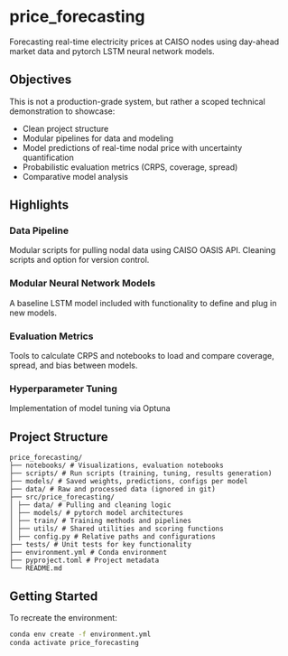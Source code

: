 # price_forecasting

Forecasting real-time electricity prices at CAISO nodes using day-ahead market data and pytorch LSTM neural network models.

## Objectives

This is not a production-grade system, but rather a scoped technical demonstration to showcase:
- Clean project structure
- Modular pipelines for data and modeling
- Model predictions of real-time nodal price with uncertainty quantification
- Probabilistic evaluation metrics (CRPS, coverage, spread)
- Comparative model analysis

## Highlights

### Data Pipeline 
Modular scripts for pulling nodal data using CAISO OASIS API. Cleaning scripts and option for version control.

### Modular Neural Network Models
A baseline LSTM model included with functionality to define and plug in new models.

### Evaluation Metrics
Tools to calculate CRPS and notebooks to load and compare coverage, spread, and bias between models. 

### Hyperparameter Tuning
Implementation of model tuning via Optuna

## Project Structure

```text
price_forecasting/
├── notebooks/ # Visualizations, evaluation notebooks
├── scripts/ # Run scripts (training, tuning, results generation)
├── models/ # Saved weights, predictions, configs per model
├── data/ # Raw and processed data (ignored in git)
├── src/price_forecasting/
│ ├── data/ # Pulling and cleaning logic
│ ├── models/ # pytorch model architectures
│ ├── train/ # Training methods and pipelines
│ ├── utils/ # Shared utilities and scoring functions
│ ├── config.py # Relative paths and configurations
├── tests/ # Unit tests for key functionality
├── environment.yml # Conda environment
├── pyproject.toml # Project metadata
└── README.md
```

## Getting Started

To recreate the environment:

```bash
conda env create -f environment.yml
conda activate price_forecasting
```
